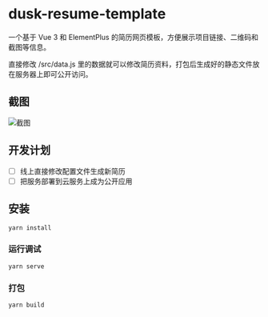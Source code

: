 # dusk-resume-template

一个基于 Vue 3 和 ElementPlus 的简历网页模板，方便展示项目链接、二维码和截图等信息。

直接修改 /src/data.js 里的数据就可以修改简历资料，打包后生成好的静态文件放在服务器上即可公开访问。

## 截图
![截图](https://vkceyugu.cdn.bspapp.com/VKCEYUGU-6fec5402-1210-4b81-9949-97c1987784b9/378a4378-ed6b-4003-ab6c-f1bb81a3ad12.png)

 ## 开发计划
 - [ ] 线上直接修改配置文件生成新简历
 - [ ] 把服务部署到云服务上成为公开应用

## 安装

```
yarn install
```

### 运行调试
```
yarn serve
```

### 打包
```
yarn build
```
